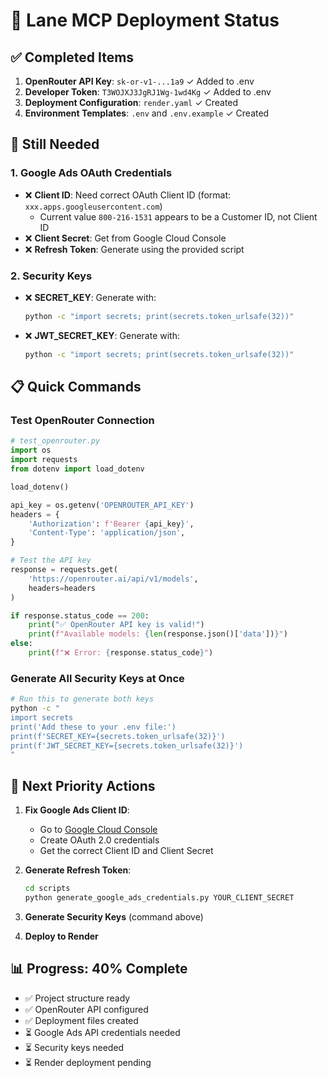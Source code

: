 # 🚀 Lane MCP Deployment Status

## ✅ Completed Items

1. **OpenRouter API Key**: `sk-or-v1-...1a9` ✓ Added to .env
2. **Developer Token**: `T3WOJXJ3JgRJ1Wg-1wd4Kg` ✓ Added to .env
3. **Deployment Configuration**: `render.yaml` ✓ Created
4. **Environment Templates**: `.env` and `.env.example` ✓ Created

## 🔄 Still Needed

### 1. Google Ads OAuth Credentials
- ❌ **Client ID**: Need correct OAuth Client ID (format: `xxx.apps.googleusercontent.com`)
  - Current value `800-216-1531` appears to be a Customer ID, not Client ID
- ❌ **Client Secret**: Get from Google Cloud Console
- ❌ **Refresh Token**: Generate using the provided script

### 2. Security Keys
- ❌ **SECRET_KEY**: Generate with:
  ```bash
  python -c "import secrets; print(secrets.token_urlsafe(32))"
  ```
- ❌ **JWT_SECRET_KEY**: Generate with:
  ```bash
  python -c "import secrets; print(secrets.token_urlsafe(32))"
  ```

## 📋 Quick Commands

### Test OpenRouter Connection
```python
# test_openrouter.py
import os
import requests
from dotenv import load_dotenv

load_dotenv()

api_key = os.getenv('OPENROUTER_API_KEY')
headers = {
    'Authorization': f'Bearer {api_key}',
    'Content-Type': 'application/json',
}

# Test the API key
response = requests.get(
    'https://openrouter.ai/api/v1/models',
    headers=headers
)

if response.status_code == 200:
    print("✅ OpenRouter API key is valid!")
    print(f"Available models: {len(response.json()['data'])}")
else:
    print(f"❌ Error: {response.status_code}")
```

### Generate All Security Keys at Once
```bash
# Run this to generate both keys
python -c "
import secrets
print('Add these to your .env file:')
print(f'SECRET_KEY={secrets.token_urlsafe(32)}')
print(f'JWT_SECRET_KEY={secrets.token_urlsafe(32)}')
"
```

## 🎯 Next Priority Actions

1. **Fix Google Ads Client ID**:
   - Go to [Google Cloud Console](https://console.cloud.google.com/)
   - Create OAuth 2.0 credentials
   - Get the correct Client ID and Client Secret

2. **Generate Refresh Token**:
   ```bash
   cd scripts
   python generate_google_ads_credentials.py YOUR_CLIENT_SECRET
   ```

3. **Generate Security Keys** (command above)

4. **Deploy to Render**

## 📊 Progress: 40% Complete

- ✅ Project structure ready
- ✅ OpenRouter API configured  
- ✅ Deployment files created
- ⏳ Google Ads API credentials needed
- ⏳ Security keys needed
- ⏳ Render deployment pending